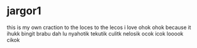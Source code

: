 # jargor1
this is my own craction to the loces to the lecos i love ohok ohok because it ihukk bingit brabu dah lu
nyahotik tekutik culitk nelosik ocok icok looook cikok
